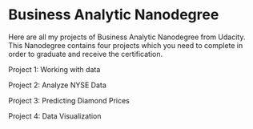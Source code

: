 # Business Analytic Nanodegree 

Here are all my projects of Business Analytic Nanodegree from Udacity.
This Nanodegree contains four projects which you need to complete in order to graduate and receive the certification.

Project 1: Working with data

Project 2: Analyze NYSE Data

Project 3: Predicting Diamond Prices

Project 4: Data Visualization
